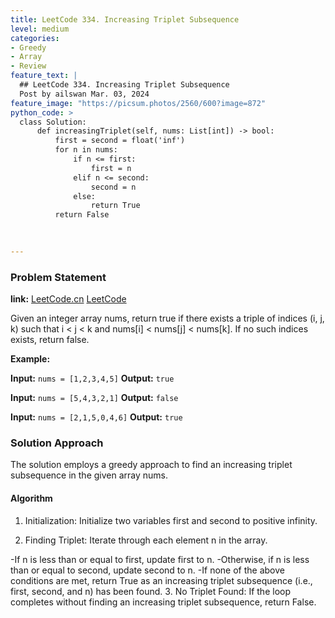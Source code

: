 ```yaml
---
title: LeetCode 334. Increasing Triplet Subsequence
level: medium
categories:
- Greedy
- Array
- Review
feature_text: |
  ## LeetCode 334. Increasing Triplet Subsequence
  Post by ailswan Mar. 03, 2024
feature_image: "https://picsum.photos/2560/600?image=872"
python_code: >
  class Solution:
      def increasingTriplet(self, nums: List[int]) -> bool:
          first = second = float('inf')
          for n in nums:
              if n <= first:
                  first = n
              elif n <= second:
                  second = n
              else:
                  return True
          return False

      
         
---
```


### Problem Statement
**link:**
[LeetCode.cn](https://leetcode.cn/problems/increasing-triplet-subsequence/)
[LeetCode](https://leetcode.com/problems/increasing-triplet-subsequence/)

Given an integer array nums, return true if there exists a triple of indices (i, j, k) such that i < j < k and nums[i] < nums[j] < nums[k]. If no such indices exists, return false.
 
**Example:**

**Input:** `nums = [1,2,3,4,5]`
**Output:** `true`
 
**Input:** `nums = [5,4,3,2,1]`
**Output:** `false`

**Input:** `nums = [2,1,5,0,4,6]`
**Output:** `true`

### Solution Approach
The solution employs a greedy approach to find an increasing triplet subsequence in the given array nums.

#### Algorithm
1. Initialization: Initialize two variables first and second to positive infinity.

2. Finding Triplet: Iterate through each element n in the array.

-If n is less than or equal to first, update first to n.
-Otherwise, if n is less than or equal to second, update second to n.
-If none of the above conditions are met, return True as an increasing triplet subsequence (i.e., first, second, and n) has been found.
3. No Triplet Found: If the loop completes without finding an increasing triplet subsequence, return False.